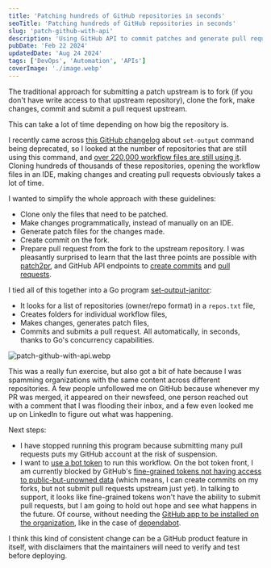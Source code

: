 ```yaml
---
title: 'Patching hundreds of GitHub repositories in seconds'
seoTitle: 'Patching hundreds of GitHub repositories in seconds'
slug: 'patch-github-with-api'
description: 'Using GitHub API to commit patches and generate pull requests.'
pubDate: 'Feb 22 2024'
updatedDate: 'Aug 24 2024'
tags: ['DevOps', 'Automation', 'APIs']
coverImage: './image.webp'
---
```


The traditional approach for submitting a patch upstream is to fork (if you don't have write access to that upstream repository), clone the fork, make changes, commit and submit a pull request upstream.

This can take a lot of time depending on how big the repository is.

I recently came across [this GitHub changelog](https://github.blog/changelog/2022-10-11-github-actions-deprecating-save-state-and-set-output-commands/) about `set-output` command being deprecated, so I looked at the number of repositories that are still using this command, and [over 220,000 workflow files are still using it](https://github.com/search?q=set-output%20language%3AYAML%20path%3A%2F%5E.github%5C%2Fworkflows%5C%2F%2F&type=code). Cloning hundreds of thousands of these repositories, opening the workflow files in an IDE, making changes and creating pull requests obviously takes a lot of time.

I wanted to simplify the whole approach with these guidelines:

- Clone only the files that need to be patched.
- Make changes programmatically, instead of manually on an IDE.
- Generate patch files for the changes made.
- Create commit on the fork.
- Prepare pull request from the fork to the upstream repository.
  I was pleasantly surprised to learn that the last three points are possible with [patch2pr](https://github.com/bluekeyes/patch2pr?tab=readme-ov-file), and GitHub API endpoints to [create commits](https://docs.github.com/en/graphql/reference/mutations#createcommitonbranch) and [pull requests](https://docs.github.com/en/rest/pulls/pulls?apiVersion=2022-11-28#create-a-pull-request).

I tied all of this together into a Go program [set-output-janitor](https://github.com/arunsathiya/set-output-janitor):

- It looks for a list of repositories (owner/repo format) in a `repos.txt` file,
- Creates folders for individual workflow files,
- Makes changes, generates patch files,
- Commits and submits a pull request.
  All automatically, in seconds, thanks to Go's concurrency capabilities.

![patch-github-with-api.webp](/images/patch-github-with-api.webp)

This was a really fun exercise, but also got a bit of hate because I was spamming organizations with the same content across different repositories. A few people unfollowed me on GitHub because whenever my PR was merged, it appeared on their newsfeed, one person reached out with a comment that I was flooding their inbox, and a few even looked me up on LinkedIn to figure out what was happening.

Next steps:

- I have stopped running this program because submitting many pull requests puts my GitHub account at the risk of suspension.
- I want to [use a bot token](https://github.com/arunsathiya/set-output-janitor/issues/17) to run this workflow.
  On the bot token front, I am currently blocked by GitHub's [fine-grained tokens not having access to public-but-unowned data](https://github.com/orgs/community/discussions/36441#discussioncomment-7635050) (which means, I can create commits on my forks, but not submit pull requests upstream just yet). In talking to support, it looks like fine-grained tokens won't have the ability to submit pull requests, but I am going to hold out hope and see what happens in the future. Of course, without needing the [GitHub app to be installed on the organization](https://docs.github.com/en/apps/creating-github-apps/authenticating-with-a-github-app/authenticating-as-a-github-app-installation), like in the case of [dependabot](https://docs.github.com/en/code-security/dependabot/dependabot-security-updates/configuring-dependabot-security-updates).

I think this kind of consistent change can be a GitHub product feature in itself, with disclaimers that the maintainers will need to verify and test before deploying.
